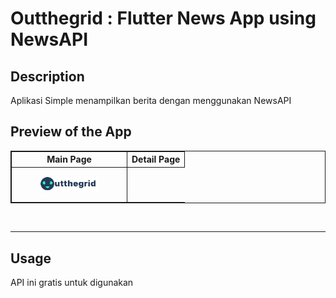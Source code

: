 # Outthegrid : Flutter News App using NewsAPI

## Description

Aplikasi Simple menampilkan berita dengan menggunakan NewsAPI

## Preview of the App

<table style="border:1px solid;">
  <tr >
    <th style="text-align: center; border:1px solid;">Main Page</th>
    <th style="text-align: center; border:1px solid;">Detail Page</th>
  </tr>
  <tr >
    <td style="text-align: center; border:1px solid;padding:1em;">
        <img width="60%" src="assets/Logo/Logo.png">
    </td>
  </tr>
  
</table>
<br>
<hr>

## Usage
API ini gratis untuk digunakan


